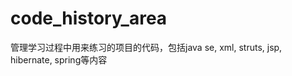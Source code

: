 code_history_area
=================

管理学习过程中用来练习的项目的代码，包括java se, xml, struts, jsp, hibernate, spring等内容
